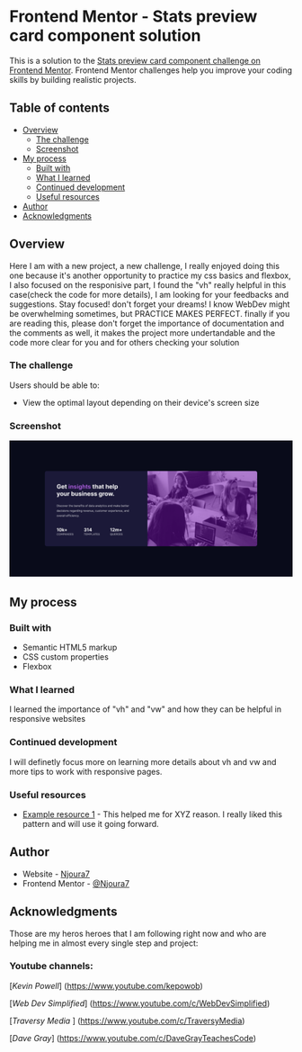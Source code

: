 # Frontend Mentor - Stats preview card component solution

This is a solution to the [Stats preview card component challenge on Frontend Mentor](https://www.frontendmentor.io/challenges/stats-preview-card-component-8JqbgoU62). Frontend Mentor challenges help you improve your coding skills by building realistic projects.

## Table of contents

- [Overview](#overview)
  - [The challenge](#the-challenge)
  - [Screenshot](#screenshot)
- [My process](#my-process)
  - [Built with](#built-with)
  - [What I learned](#what-i-learned)
  - [Continued development](#continued-development)
  - [Useful resources](#useful-resources)
- [Author](#author)
- [Acknowledgments](#acknowledgments)

## Overview

Here I am with a new project, a new challenge, I really enjoyed doing this one because it's another opportunity to practice my css basics and flexbox, I also focused on the responisive part, I found the "vh" really helpful in this case(check the code for more details), I am looking for your feedbacks and suggestions.
Stay focused! don't forget your dreams! I know WebDev might be overwhelming sometimes, but PRACTICE MAKES PERFECT. finally if you are reading this, please don't forget the importance of documentation and the comments as well, it makes the project more undertandable and the code more clear for you and for others checking your solution

### The challenge

Users should be able to:

- View the optimal layout depending on their device's screen size

### Screenshot

![](./screenshot.png)

## My process

### Built with

- Semantic HTML5 markup
- CSS custom properties
- Flexbox

### What I learned

I learned the importance of "vh" and "vw" and how they can be helpful in responsive websites

### Continued development

I will definetly focus more on learning more details about vh and vw and more tips to work with responsive pages.

### Useful resources

- [Example resource 1](https://www.youtube.com) - This helped me for XYZ reason. I really liked this pattern and will use it going forward.

## Author

- Website - [Njoura7](https://github.com/Njoura7)
- Frontend Mentor - [@Njoura7](https://www.frontendmentor.io/profile/Njoura7)

## Acknowledgments
Those are my heros heroes that I am following right now and who are helping me in almost every single step and project:

### Youtube channels:
[*Kevin Powell*] (https://www.youtube.com/kepowob)

[*Web Dev Simplified*] (https://www.youtube.com/c/WebDevSimplified)

[*Traversy Media* ] (https://www.youtube.com/c/TraversyMedia)

[*Dave Gray*] (https://www.youtube.com/c/DaveGrayTeachesCode)

